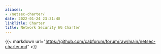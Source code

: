 ```yaml
---
aliases:
- /netsec-charter/
date: 2022-01-24 23:31:48
linkTitle: Charter
title: Network Security WG Charter
---
```


{{< markdown url="https://github.com/cabforum/forum/raw/main/netsec-charter.md" >}}